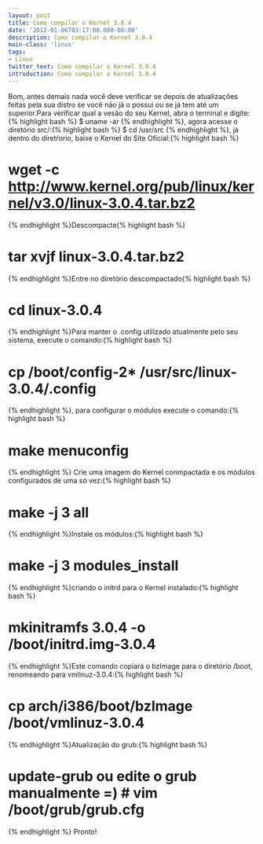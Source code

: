 ```yaml
---
layout: post
title: Como compilar o Kernel 3.0.4
date: '2012-01-06T03:17:00.000-08:00'
description: Como compilar o Kernel 3.0.4
main-class: 'linux'
tags:
- Linux
twitter_text: Como compilar o Kernel 3.0.4
introduction: Como compilar o Kernel 3.0.4
---
```

Bom, antes demais nada você deve verificar se depois de atualizações feitas pela sua distro se você não já o possui ou se já tem até um superior.Para verificar qual a vesão do seu Kernel, abra o terminal e digite:{% highlight bash %}
$ uname -ar
{% endhighlight %}, agora acesse o diretório src/:{% highlight bash %}
$ cd /usr/src
{% endhighlight %}, já dentro do diretŕorio, baixe o Kernel do Site Oficial:{% highlight bash %}
# wget -c http://www.kernel.org/pub/linux/kernel/v3.0/linux-3.0.4.tar.bz2
{% endhighlight %}Descompacte{% highlight bash %}
# tar xvjf linux-3.0.4.tar.bz2
{% endhighlight %}Entre no diretório descompactado{% highlight bash %}
# cd linux-3.0.4
{% endhighlight %}Para manter o .config  utilizado atualmente pelo seu sistema, execute o comando:{% highlight bash %}
# cp /boot/config-2* /usr/src/linux-3.0.4/.config
{% endhighlight %}, para configurar o módulos execute o comando:{% highlight bash %}
# make menuconfig
{% endhighlight %} Crie uma imagem do Kernel conmpactada e os módulos configurados de uma só vez:{% highlight bash %}
# make -j 3 all
{% endhighlight %}Instale os módulos:{% highlight bash %}
# make -j 3 modules_install
{% endhighlight %}criando o initrd para o Kernel instalado:{% highlight bash %}
# mkinitramfs 3.0.4 -o /boot/initrd.img-3.0.4
{% endhighlight %}Este comando copiará o bzImage para o diretório /boot, renomeando para vmlinuz-3.0.4:{% highlight bash %}
# cp arch/i386/boot/bzImage /boot/vmlinuz-3.0.4
{% endhighlight %}Atualização do grub:{% highlight bash %}
# update-grub ou edite o grub manualmente =) # vim /boot/grub/grub.cfg
{% endhighlight %}
Pronto!
